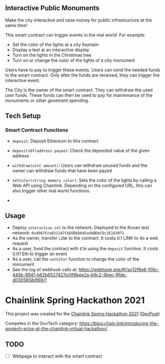 ## Interactive Public Monuments
Make the city interactive and raise money for public infrastructure at the same time!

This smart contract can trigger events in the real world. For example:
- Set the color of the lights at a city fountain
- Display a text at an interactive display
- Turn on the lights in the Christmas tree
- Turn on or change the color of the lights of a city monument

Users have to pay to trigger these events. Users can send the needed funds to the smart contract. Only after the funds are received, they can trigger the interactive event.

The City is the owner of the smart contract. They can withdraw the used user funds. These funds can then be used to pay for maintenance of the monuments or other govement spending.

## Tech Setup
### Smart Contract Functions
- `deposit`: Deposit Ethereum to this contract
- `depositsOf(address payee)`: Check the deposited value of the given address
- `withdraw(uint amount)`: Users can withdraw unused funds and the owner can withdraw funds that have been payed
- `setColor(string memory color)`: Sets the color of the lights by calling a Web API using Chainlink. Depending on the configured URL, this can also trigger other real world functions.

- 
## Usage
- Deploy `interactive.sol` to the network:
Deployed to the Kovan test network: `0x4987Fce831147CbE6D6b6d5a4bBDeCDc2E163971`
- As the owner, transfer `LINK` to the contract. It costs 0.1 LINK to do a web request
- As a user, fund the contract with `ETH` using the `deposit` function. It costs 0.01 Eth to trigger an event
- As a user, call the `setColor` function to change the color of the monument
- See the log of webhook calls at: https://webhook.site/#!/ac12f6e8-f06c-445b-8941-b62b6527427e/0f8bee2a-b6c2-4bec-9fde-d0305658df69/1

# Chainlink Spring Hackathon 2021
This project was created for the [Chainlink Spring Hackathon 2021](https://chain.link/hackathon) ([DevPost](https://chainlink-2021.devpost.com))

Competes in the GovTech category: https://blog.chain.link/introducing-the-govtech-prize-at-the-chainlink-virtual-hackathon/

## TODO
- [ ] Webpage to interact with the smart contract


